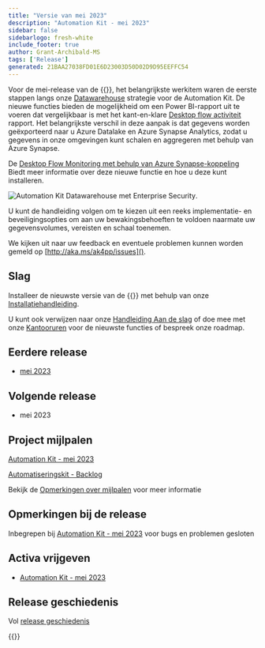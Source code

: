 ```yaml
---
title: "Versie van mei 2023"
description: "Automation Kit - mei 2023"
sidebar: false
sidebarlogo: fresh-white
include_footer: true
author: Grant-Archibald-MS
tags: ['Release']
generated: 21BAA27038FD01E6D23003D50D02D9D95EEFFC54
---
```


Voor de mei-release van de {{<product-name>}}, het belangrijkste werkitem waren de eerste stappen langs onze [Datawarehouse](https://learn.microsoft.com/azure/architecture/data-guide/relational-data/data-warehousing) strategie voor de Automation Kit. De nieuwe functies bieden de mogelijkheid om een Power BI-rapport uit te voeren dat vergelijkbaar is met het kant-en-klare [Desktop flow activiteit](https://learn.microsoft.com/power-automate/desktop-flows/desktop-flow-activity) rapport. Het belangrijkste verschil in deze aanpak is dat gegevens worden geëxporteerd naar u Azure Datalake en Azure Synapse Analytics, zodat u gegevens in onze omgevingen kunt schalen en aggregeren met behulp van Azure Synapse.

De [Desktop Flow Monitoring met behulp van Azure Synapse-koppeling](https://github.com/microsoft/powercat-automation-kit/blob/main/AutomationKit_Flow_BYODL/readme.md) Biedt meer informatie over deze nieuwe functie en hoe u deze kunt installeren.

![Automation Kit Datawarehouse met Enterprise Security](https://user-images.githubusercontent.com/29349597/239506755-0a7ac4fb-091d-4ef1-93ec-cf4ef0e924da.png).

U kunt de handleiding volgen om te kiezen uit een reeks implementatie- en beveiligingsopties om aan uw bewakingsbehoeften te voldoen naarmate uw gegevensvolumes, vereisten en schaal toenemen.

We kijken uit naar uw feedback en eventuele problemen kunnen worden gemeld op [http://aka.ms/ak4pp/issues]().

## Slag

Installeer de nieuwste versie van de {{<product-name>}} met behulp van onze [Installatiehandleiding](/nl/get-started/install).

U kunt ook verwijzen naar onze [Handleiding Aan de slag](/nl/get-started) of doe mee met onze [Kantooruren](/nl/office-hours) voor de nieuwste functies of bespreek onze roadmap.

## Eerdere release

- [mei 2023](/nl/releases/april-2023)

## Volgende release

- mei 2023

## Project mijlpalen

[Automation Kit - mei 2023](https://github.com/orgs/microsoft/projects/486/views/12)

[Automatiseringskit - Backlog](https://github.com/orgs/microsoft/projects/486/views/1)

Bekijk de [Opmerkingen over mijlpalen](/nl/releases/milestones) voor meer informatie

## Opmerkingen bij de release

Inbegrepen bij [Automation Kit - mei 2023](https://github.com/microsoft/powercat-automation-kit/releases/tag/AutomationKit-May2023) voor bugs en problemen gesloten

## Activa vrijgeven

- [Automation Kit - mei 2023](https://github.com/microsoft/powercat-automation-kit/releases/tag/AutomationKit-May2023)

## Release geschiedenis

Vol [release geschiedenis](/nl/releases)

{{<questions name="/content/nl/releases/may-2023.json" completed="Bedankt voor het geven van feedback" showNavigationButtons="false" locale="nl">}}
